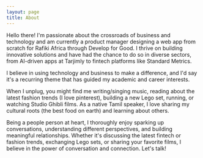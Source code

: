 ```yaml
---
layout: page
title: About
---
```


Hello there! I'm passionate about the crossroads of business and technology and am currently a product manager designing a web app from scratch for Rafiki Africa through Develop for Good. I thrive on building innovative solutions and have had the chance to do so in diverse sectors, from AI-driven apps at Tarjimly to fintech platforms like Standard Metrics.

I believe in using technology and business to make a difference, and I'd say it's a recurring theme that has guided my academic and career interests.

When I unplug, you might find me writing/singing music, reading about the latest fashion trends (I love pinterest), building a new Lego set, running, or watching Studio Ghibli films. As a native Tamil speaker, I love sharing my cultural roots (the best food on earth) and learning about others.

Being a people person at heart, I thoroughly enjoy sparking up conversations, understanding different perspectives, and building meaningful relationships. Whether it's discussing the latest fintech or fashion trends, exchanging Lego sets, or sharing your favorite films, I believe in the power of conversation and connection. Let's talk!
